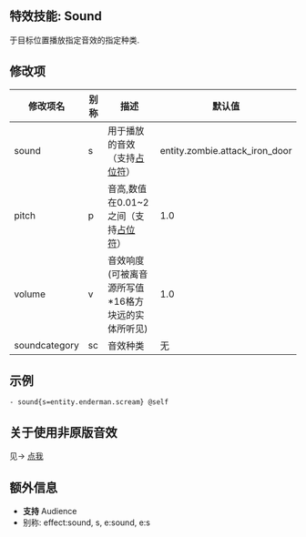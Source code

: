 特效技能: Sound
--------------------------

于目标位置播放指定音效的指定种类.

修改项
----------

| 修改项名 | 别称    | 描述                                                                                                    | 默认值 |
|-----------|------------|----------------------------------------------------------------------------------------------------------------|---------------|
| sound            | s     | 用于播放的音效（支持[占位符](/技能/占位符)） | entity.zombie.attack_iron_door |
| pitch            | p     | 音高,数值在0.01~2之间（支持[占位符](/技能/占位符)）  | 1.0            |
| volume           | v     | 音效响度(可被离音源所写值*16格方块远的实体所听见) | 1.0            |
| soundcategory    | sc    | 音效种类 | 无     |

示例
--------

```
- sound{s=entity.enderman.scream} @self
```

关于使用非原版音效
-----

见-> [点我](https://www.bilibili.com/read/cv7852806)

额外信息
------

- **支持** Audience
- 别称: effect:sound, s, e:sound, e:s